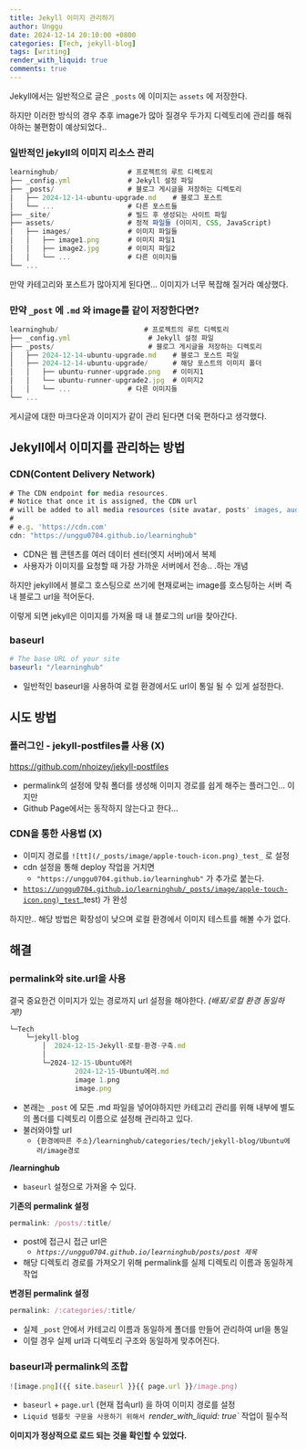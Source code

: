 ```yaml
---
title: Jekyll 이미지 관리하기
author: Unggu
date: 2024-12-14 20:10:00 +0800
categories: [Tech, jekyll-blog]
tags: [writing]
render_with_liquid: true
comments: true
---
```


Jekyll에서는 일반적으로 글은 `_posts` 에 이미지는 `assets` 에 저장한다.

하지만 이러한 방식의 경우 추후 image가 많아 질경우 두가지 디렉토리에 관리를 해줘야하는 불편함이 예상되었다..

### 일반적인 jekyll의 이미지 리소스 관리

```jsx
learninghub/                 # 프로젝트의 루트 디렉토리
├── _config.yml              # Jekyll 설정 파일
├── _posts/                  # 블로그 게시글을 저장하는 디렉토리
│   ├── 2024-12-14-ubuntu-upgrade.md    # 블로그 포스트
│   └── ...                  # 다른 포스트들
├── _site/                   # 빌드 후 생성되는 사이트 파일
├── assets/                  # 정적 파일들 (이미지, CSS, JavaScript)
│   ├── images/              # 이미지 파일들
│   │   ├── image1.png       # 이미지 파일1
│   │   ├── image2.jpg       # 이미지 파일2
│   │   └── ...              # 다른 이미지들
└── ...

```

만약 카테고리와 포스트가 많아지게 된다면… 이미지가 너무 복잡해 질거라 예상했다.

### 만약 `_post` 에 `.md` 와 image를 같이 저장한다면?

```jsx
learninghub/                     # 프로젝트의 루트 디렉토리
├── _config.yml                   # Jekyll 설정 파일
├── _posts/                       # 블로그 게시글을 저장하는 디렉토리
│   ├── 2024-12-14-ubuntu-upgrade.md    # 블로그 포스트 파일
│   ├── 2024-12-14-ubuntu-upgrade/      # 해당 포스트의 이미지 폴더
│   │   ├── ubuntu-runner-upgrade.png   # 이미지1
│   │   └── ubuntu-runner-upgrade2.jpg  # 이미지2
│   │   └── ...              # 다른 이미지들
└── ...
```

게시글에 대한 마크다운과 이미지가 같이 관리 된다면 더욱 편하다고 생각했다.

## Jekyll에서 이미지를 관리하는 방법

### CDN(Content Delivery Network)

```jsx
# The CDN endpoint for media resources.
# Notice that once it is assigned, the CDN url
# will be added to all media resources (site avatar, posts' images, audio and video files) paths starting with '/'
#
# e.g. 'https://cdn.com'
cdn: "https://unggu0704.github.io/learninghub"
```

- CDN은 웹 콘텐츠를 여러 데이터 센터(엣지 서버)에서 복제
- 사용자가 이미지를 요청할 때 가장 가까운 서버에서 전송.. .하는 개념

하지만 jekyll에서 블로그 호스팅으로 쓰기에 현재로써는 image를 호스팅하는 서버 즉 내 블로그 url을 적어둔다.

이렇게 되면 jekyll은 이미지를 가져올 때 내 블로그의 url을 찾아간다.

### baseurl

```yaml
# The base URL of your site
baseurl: "/learninghub"
```

- 일반적인 baseurl을 사용하여 로컬 환경에서도 url이 통일 될 수 있게 설정한다.

## 시도 방법

### 플러그인 - jekyll-postfiles를 사용 (X)

https://github.com/nhoizey/jekyll-postfiles

- permalink의 설정에 맞춰 폴더를 생성해 이미지 경로를 쉽게 해주는 플러그인… 이지만
- Github Page에서는 동작하지 않는다고 한다…

### CDN을 통한 사용법 (X)

- 이미지 경로를 `![tt](/_posts/image/apple-touch-icon.png)_test_` 로 설정
- cdn 설정을 통해 deploy 작업을 거치면
    - `"https://unggu0704.github.io/learninghub"` 가 추가로 붙는다.
- [`https://unggu0704.github.io/learninghub/_posts/image/apple-touch-icon.png)_test`](https://unggu0704.github.io/learninghub/_posts/image/apple-touch-icon.png)_test) 가 완성

하지만.. 해당 방법은 확장성이 낮으며 로컬 환경에서 이미지 테스트를 해볼 수가 없다.

## 해결

### permalink와 site.url을 사용

결국 중요한건 이미지가 있는 경로까지 url 설정을 해야한다. *(배포/로컬 환경 동일하게!)*

```jsx
└─Tech
    └─jekyll-blog
        │  2024-12-15-Jekyll-로컬-환경-구축.md
        │
        └─2024-12-15-Ubuntu에러
                2024-12-15-Ubuntu에러.md
                image 1.png
                image.png
```

- 본래는 `_post` 에 모든 .md 파일을 넣어야하지만 카테고리 관리를 위해 내부에 별도의 폴더를 디렉토리 이름으로 설정해 관리하고 있다.
- 불러와야할 url
    - `{환경에따른 주소}/learninghub/categories/tech/jekyll-blog/Ubuntu에러/image경로`

**/learninghub**

- `baseurl` 설정으로 가져올 수 있다.

**기존의 permalink 설정**

```jsx
permalink: /posts/:title/
```

- post에 접근시 접근 url은
    - *`https://unggu0704.github.io/learninghub/posts/post 제목`*
- 해당 디렉토리 경로를 가져오기 위해 permalink를 실제 디렉토리 이름과 동일하게 작업

**변경된 permalink 설정**

```jsx
permalink: /:categories/:title/
```

- 실제 `_post` 안에서 카테고리 이름과 동일하게 폴더를 만들어 관리하여 url을 통일
- 이럴 경우 실제 url과 디렉토리 구조와 동일하게 맞추어진다.

### baseurl과 permalink의 조합

```jsx
![image.png]({{ site.baseurl }}{{ page.url }}/image.png)
```

- `baseurl` + `page.url` (현재 접속url) 을 하여 이미지 경로를 설정
- `Liquid 템플릿 구문을 사용하기 위해서 `*render_with_liquid: true`* 작업이 필수적

**이미지가 정상적으로 로드 되는 것을 확인할 수 있었다.**